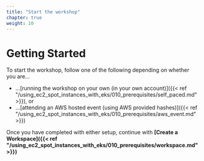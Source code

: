 ```yaml
---
title: "Start the workshop"
chapter: true
weight: 10
---
```


# Getting Started
To start the workshop, follow one of the following depending on whether you are...

* ...[running the workshop on your own (in your own account)]({{< ref "/using_ec2_spot_instances_with_eks/010_prerequisites/self_paced.md" >}}), or
* ...[attending an AWS hosted event (using AWS provided hashes)]({{< ref "/using_ec2_spot_instances_with_eks/010_prerequisites/aws_event.md" >}})

Once you have completed with either setup, continue with **[Create a Workspace]({{< ref "/using_ec2_spot_instances_with_eks/010_prerequisites/workspace.md" >}})**
